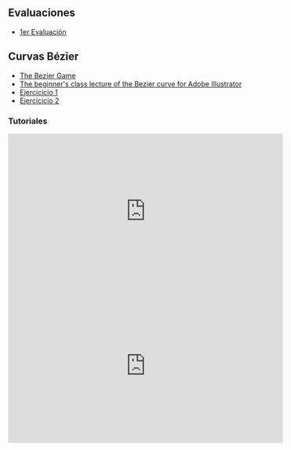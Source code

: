 ## Evaluaciones
* [1er Evaluación](docsInkscape/1_evaluacion.pdf)

## Curvas Bézier
* [The Bezier Game](https://bezier.method.ac/)
* [The beginner's class lecture of the Bezier curve for Adobe Illustrator](http://bezier.dodofactory.net/)
* [Ejercicicio 1](docsInkscape/bezier_1.zip)
* [Ejercicicio 2](docsInkscape/bezier_2.zip)

### Tutoriales

<iframe width="560" height="315" src="https://www.youtube.com/embed/OIWD4urqOE0" frameborder="0" allow="accelerometer; autoplay; encrypted-media; gyroscope; picture-in-picture" allowfullscreen></iframe>

<iframe width="560" height="315" src="https://www.youtube.com/embed/Q8OxHeIHHvo" frameborder="0" allow="accelerometer; autoplay; encrypted-media; gyroscope; picture-in-picture" allowfullscreen></iframe>

